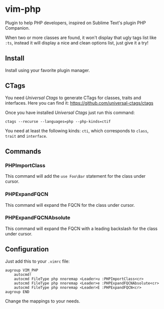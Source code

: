 # vim-php
Plugin to help PHP developers, inspired on Sublime Text's plugin PHP Companion.

When two or more classes are found, it won't display that ugly tags list like `:ts`, instead it will display
a nice and clean options list, just give it a try!

## Install
Install using your favorite plugin manager.

## CTags
You need *Universal Ctags* to generate CTags for classes, traits and interfaces.
Here you can find it: https://github.com/universal-ctags/ctags

Once you have installed *Universal Ctags* just run this command:
```
ctags --recurse --languages=php --php-kinds=ctif
```

You need at least the following kinds: `cti`, which corresponds to `class`,
`trait` and `interface`.

## Commands

### PHPImportClass
This command will add the `use Foo\Bar` statement for the class under cursor.

### PHPExpandFQCN
This command will expand the FQCN for the class under cursor.

### PHPExpandFQCNAbsolute
This command will expand the FQCN with a leading backslash for the class under
cursor.

## Configuration

Just add this to your `.vimrc` file:
```vim
augroup VIM_PHP
    autocmd!
    autocmd FileType php nnoremap <Leader>u :PHPImportClass<cr>
    autocmd FileType php nnoremap <Leader>e :PHPExpandFQCNAbsolute<cr>
    autocmd FileType php nnoremap <Leader>E :PHPExpandFQCN<cr>
augroup END
```
Change the mappings to your needs.
